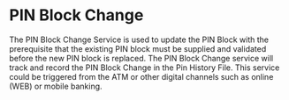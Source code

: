 # PIN Block Change

The PIN Block Change Service is used to update the PIN Block with the prerequisite that the existing PIN block must be supplied and validated before the new PIN block is replaced. The PIN Block Change service will track and record the PIN Block Change in the Pin History File. This service could be triggered from the ATM or other digital channels such as online (WEB) or mobile banking.